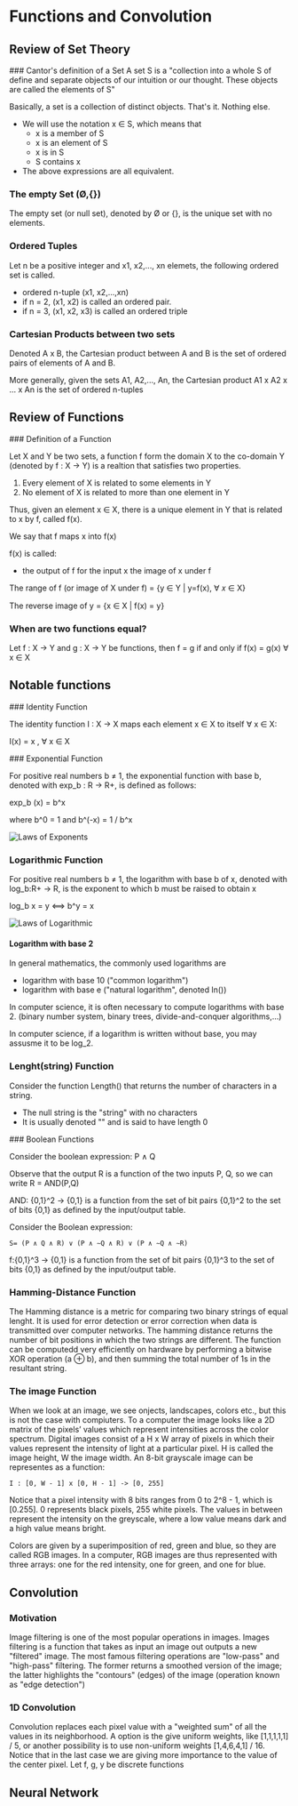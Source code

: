 # Functions and Convolution

## Review of Set Theory

### Cantor's definition of a Set
A set S is a "collection into a whole S of define and separate objects of our intuition or our thought. These objects are called the elements of S"

Basically, a set is a collection of distinct objects. That's it. Nothing else.

- We will use the notation x ∈ S, which means that
  - x is a member of S
  - x is an element of S
  - x is in S
  - S contains x
- The above expressions are all equivalent.

### The empty Set (Ø,{})

The empty set (or null set), denoted by Ø or {}, is the unique set with no elements.

### Ordered Tuples

Let n be a positive integer and x1, x2,..., xn elemets, the following ordered set is called.

- ordered n-tuple (x1, x2,...,xn)
- if n = 2, (x1, x2) is called an ordered pair.
- if n = 3, (x1, x2, x3) is called an ordered triple

### Cartesian Products between two sets

Denoted A x B, the Cartesian product between A and B is the set of ordered pairs of elements of A and B.

More generally, given the sets A1, A2,..., An, the Cartesian product A1 x A2 x ... x An is the set of ordered n-tuples

## Review of Functions

### Definition of a Function

Let X and Y be two sets, a function f form the domain X to the co-domain Y (denoted by f : X -> Y) is a realtion that satisfies two properties.

1. Every element of X is related to some elements in Y
2. No element of X is related to more than one element in Y

Thus, given an element x ∈ X, there is a unique element in Y that is related to x by f, called f(x).

We say that f maps x into f(x)

f(x) is called:

- the output of f for the input x
  the image of x under f

The range of f (or image of X under f) = {y ∈ Y | y=f(x), ∀ 𝑥 ∈ X}

The reverse image of y = {x ∈ X | f(x) = y}

### When are two functions equal?

Let f : X -> Y and g : X -> Y be functions, then f = g if and only if f(x) = g(x) ∀ x ∈ X

## Notable functions

### Identity Function

The identity function I : X -> X maps each element x ∈ X to itself ∀ x ∈ X:

I(x) = x , ∀ x ∈ X

### Exponential Function

For positive real numbers b ≠ 1, the exponential function with base b, denoted with exp_b : R -> R+, is defined as follows:

exp_b (x) = b^x

where b^0 = 1 and b^(-x) = 1 / b^x

![Laws of Exponents]()

### Logarithmic Function

For positive real numbers b ≠ 1, the logarithm with base b of x, denoted with log_b:R+ -> R, is the exponent to which b must be raised to obtain x

log_b x = y <==> b^y = x

![Laws of Logarithmic]()

#### Logarithm with base 2

In general mathematics, the commonly used logarithms are

- logarithm with base 10 ("common logarithm")
- logarithm with base e ("natural logarithm", denoted ln())

In computer science, it is often necessary to compute logarithms with base 2. (binary number system, binary trees, divide-and-conquer algorithms,...)

In computer science, if a logarithm is written without base, you may assusme it to be log_2.

### Lenght(string) Function

Consider the function Length() that returns the number of characters in a string.

- The null string is the "string" with no characters
- It is usually denoted "" and is said to have length 0

### Boolean Functions

Consider the boolean expression: P ∧ Q

Observe that the output R is a function of the two inputs P, Q, so we can write
R = AND(P,Q)

AND: {0,1}^2 -> {0,1} is a function from the set of bit pairs {0,1}^2 to the set of bits {0,1} as defined by the input/output table.

Consider the Boolean expression:

```
S= (P ∧ Q ∧ R) ∨ (P ∧ ∼Q ∧ R) ∨ (P ∧ ∼Q ∧ ∼R)
```

f:{0,1}^3 -> {0,1} is a function from the set of bit pairs {0,1}^3 to the set of bits {0,1} as defined by the input/output table.

### Hamming-Distance Function

The Hamming distance is a metric for comparing two binary strings of equal lenght. It is used for error detection or error correction when data is transmitted over computer networks. The hamming distance returns the number of bit positions in which the two strings are different.
The function can be computedd very efficiently on hardware by performing a bitwise XOR operation (a ⊕ b), and then summing the total number of 1s in the resultant string.

### The image Function

When we look at an image, we see onjects, landscapes, colors etc., but this is not the case with compiuters. To a computer the image looks like a 2D matrix of the pixels’ values which represent intensities across the color spectrum.
Digital images consist of a H x W array of pixels in which their values represent the intensity of light at a particular pixel. H is called the image height, W the image width.
An 8-bit grayscale image can be representes as a function:

```
I : [0, W - 1] x [0, H - 1] -> [0, 255]
```

Notice that a pixel intensity with 8 bits ranges from 0 to 2^8 - 1, which is [0.255]. 0 represents black pixels, 255 white pixels. The values in between represent the intensity on the greyscale, where a low value means dark and a high value means bright.

Colors are given by a superimposition of red, green and blue, so they are called RGB images. In a computer, RGB images are thus represented with three arrays: one for the red intensity, one for green, and one for blue.

## Convolution

### Motivation

Image filtering is one of the most popular operations in images. Images filtering is a function that takes as input an image out outputs a new "filtered" image. The most famous filtering operations are "low-pass" and "high-pass" filtering. The former returns a smoothed version of the image; the latter highlights the "contours" (edges) of the image (operation known as "edge detection")

### 1D Convolution

Convolution replaces each pixel value with a "weighted sum" of all the values in its neighborhood. A option is the give uniform weights, like [1,1,1,1,1] / 5, or another possibility is to use non-uniform weights [1,4,6,4,1] / 16. Notice that in the last case we are giving more importance to the value of the center pixel.
Let f, g, y be discrete functions

## Neural Network
